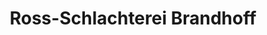 ---
title: "Ross-Schlachterei Brandhoff"
url: /moers/ross-schlachterei-brandhoff/
shop: Metzgerei
---